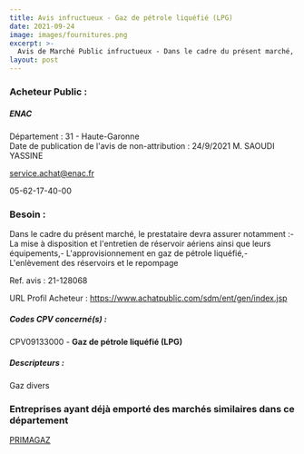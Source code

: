 ```yaml
---
title: Avis infructueux - Gaz de pétrole liquéfié (LPG)
date: 2021-09-24
image: images/fournitures.png
excerpt: >-
  Avis de Marché Public infructueux - Dans le cadre du présent marché, le prestataire devra assurer notamment :- La mise à disposition et l'entretien de réservoir aériens ainsi que leurs équipements,- L'approvisionnement en g
layout: post
---
```


### Acheteur Public :
##### ENAC
Département : 31 - Haute-Garonne<br/>
Date de publication de l'avis de non-attribution : 24/9/2021
M. SAOUDI YASSINE



service.achat@enac.fr

05-62-17-40-00
### Besoin :

Dans le cadre du présent marché, le prestataire devra assurer notamment :- La mise à disposition et l'entretien de réservoir aériens ainsi que leurs équipements,- L'approvisionnement en gaz de pétrole liquéfié,- L'enlèvement des réservoirs et le repompage

Ref. avis : 21-128068

URL Profil Acheteur : https://www.achatpublic.com/sdm/ent/gen/index.jsp

##### Codes CPV concerné(s) :
CPV09133000 - **Gaz de pétrole liquéfié (LPG)** <br/>

##### Descripteurs :
Gaz divers <br/>

### Entreprises ayant déjà emporté des marchés similaires dans ce département
<a href="/entreprise-572/siren-542084454">PRIMAGAZ</a><br/><br/>

